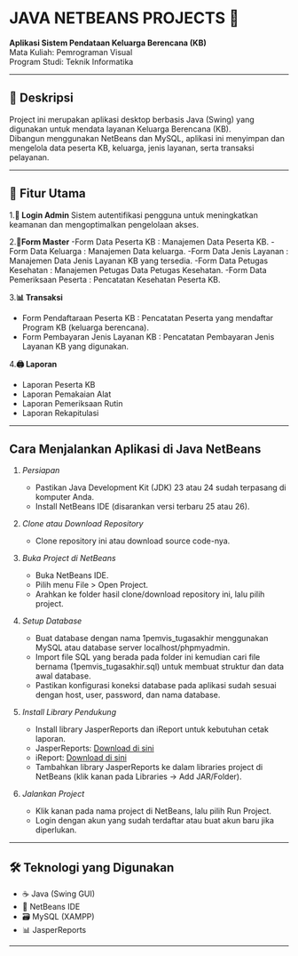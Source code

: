# JAVA NETBEANS PROJECTS 🎒

**Aplikasi Sistem Pendataan Keluarga Berencana (KB)**  
Mata Kuliah: Pemrograman Visual  
Program Studi: Teknik Informatika

---

## 📌 Deskripsi

Project ini merupakan aplikasi desktop berbasis Java (Swing) yang digunakan untuk mendata layanan Keluarga Berencana (KB).  
Dibangun menggunakan NetBeans dan MySQL, aplikasi ini menyimpan dan mengelola data peserta KB, keluarga, jenis layanan, serta transaksi pelayanan.

---

## 🧩 Fitur Utama

1.**🔐 Login Admin**
 Sistem  autentifikasi pengguna untuk  meningkatkan keamanan dan mengoptimalkan pengelolaan akses.
 
2.**🧾Form Master**
 -Form Data Peserta KB : Manajemen Data Peserta KB.
 -Form Data Keluarga : Manajemen Data keluarga.
 -Form Data Jenis Layanan : Manajemen Data Jenis Layanan KB yang tersedia.
 -Form Data Petugas Kesehatan : Manajemen Petugas Data Petugas Kesehatan.
 -Form Data Pemeriksaan Peserta : Pencatatan Kesehatan Peserta KB.
  
3.**📊 Transaksi**
  - Form Pendaftaraan Peserta KB : Pencatatan Peserta yang mendaftar Program KB (keluarga berencana).
  - Form Pembayaran Jenis Layanan KB : Pencatatan Pembayaran Jenis Layanan  KB yang digunakan.
    
4.**🖨️ Laporan**
  - Laporan Peserta KB
  - Laporan Pemakaian Alat
  - Laporan Pemeriksaan Rutin
  - Laporan Rekapitulasi
  
---

## Cara Menjalankan Aplikasi di Java NetBeans

1. *Persiapan*
   - Pastikan Java Development Kit (JDK) 23 atau 24 sudah terpasang di komputer Anda.
   - Install NetBeans IDE (disarankan versi terbaru 25 atau 26).

2. *Clone atau Download Repository*
   - Clone repository ini atau download source code-nya.

3. *Buka Project di NetBeans*
   - Buka NetBeans IDE.
   - Pilih menu File > Open Project.
   - Arahkan ke folder hasil clone/download repository ini, lalu pilih project.

4. *Setup Database*
   - Buat database dengan nama 1pemvis_tugasakhir menggunakan MySQL atau database server localhost/phpmyadmin.
   - Import file SQL yang berada pada folder ini kemudian cari file bernama (1pemvis_tugasakhir.sql) untuk membuat struktur dan data awal database.
   - Pastikan konfigurasi koneksi database pada aplikasi sudah sesuai dengan host, user, password, dan nama database.

5. *Install Library Pendukung*
   - Install library JasperReports dan iReport untuk kebutuhan cetak laporan.
   - JasperReports: [Download di sini](https://community.jaspersoft.com/project/jasperreports-library)
   - iReport: [Download di sini](https://community.jaspersoft.com/project/ireport-designer)
   - Tambahkan library JasperReports ke dalam libraries project di NetBeans (klik kanan pada Libraries → Add JAR/Folder).

6. *Jalankan Project*
   - Klik kanan pada nama project di NetBeans, lalu pilih Run Project.
   - Login dengan akun yang sudah terdaftar atau buat akun baru jika diperlukan.

---

## 🛠️ Teknologi yang Digunakan

- ☕ Java (Swing GUI)
- 🧰 NetBeans IDE
- 🗃️ MySQL (XAMPP)
- 📊 JasperReports

---
